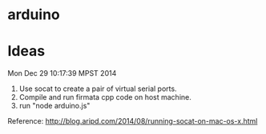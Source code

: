 arduino
=======

Ideas
=====
Mon Dec 29 10:17:39 MPST 2014
1. Use socat to create a pair of virtual serial ports.
2. Compile and run firmata cpp code on host machine.
3. run "node arduino.js"

Reference:
http://blog.aripd.com/2014/08/running-socat-on-mac-os-x.html


